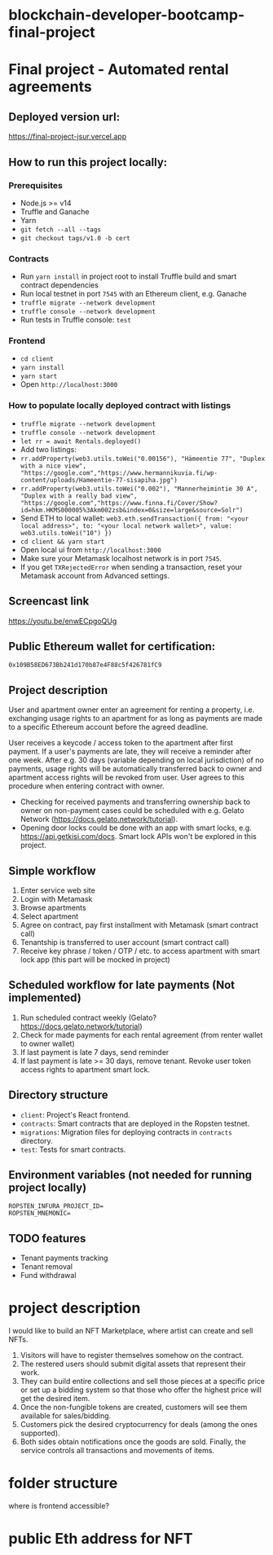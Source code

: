 # blockchain-developer-bootcamp-final-project

# Final project - Automated rental agreements

## Deployed version url:

https://final-project-jsur.vercel.app

## How to run this project locally:

### Prerequisites

- Node.js >= v14
- Truffle and Ganache
- Yarn
- `git fetch --all --tags`
- `git checkout tags/v1.0 -b cert`

### Contracts

- Run `yarn install` in project root to install Truffle build and smart contract dependencies
- Run local testnet in port `7545` with an Ethereum client, e.g. Ganache
- `truffle migrate --network development`
- `truffle console --network development`
- Run tests in Truffle console: `test`

### Frontend

- `cd client`
- `yarn install`
- `yarn start`
- Open `http://localhost:3000`

### How to populate locally deployed contract with listings

- `truffle migrate --network development`
- `truffle console --network development`
- `let rr = await Rentals.deployed()`
- Add two listings:
- `rr.addProperty(web3.utils.toWei("0.00156"), "Hämeentie 77", "Duplex with a nice view", "https://google.com","https://www.hermannikuvia.fi/wp-content/uploads/Hameentie-77-sisapiha.jpg")`
- `rr.addProperty(web3.utils.toWei("0.002"), "Mannerheimintie 30 A", "Duplex with a really bad view", "https://google.com","https://www.finna.fi/Cover/Show?id=hkm.HKMS000005%3Akm002zsb&index=0&size=large&source=Solr")`
- Send ETH to local wallet: `web3.eth.sendTransaction({ from: "<your local address>", to: "<your local network wallet>", value: web3.utils.toWei("10") })`
- `cd client && yarn start`
- Open local ui from `http://localhost:3000`
- Make sure your Metamask localhost network is in port `7545`.
- If you get `TXRejectedError` when sending a transaction, reset your Metamask account from Advanced settings.

## Screencast link

https://youtu.be/enwECpgoQUg

## Public Ethereum wallet for certification:

`0x109B58ED673Bb241d170b87e4F88c5f426781fC9`

## Project description

User and apartment owner enter an agreement for renting a property, i.e. exchanging usage rights to an apartment for as long as payments are made to a specific Ethereum account before the agreed deadline.

User receives a keycode / access token to the apartment after first payment. If a user's payments are late, they will receive a reminder after one week. After e.g. 30 days (variable depending on local jurisdiction) of no payments, usage rights will be automatically transferred back to owner and apartment access rights will be revoked from user. User agrees to this procedure when entering contract with owner.

- Checking for received payments and transferring ownership back to owner on non-payment cases could be scheduled with e.g. Gelato Network (https://docs.gelato.network/tutorial).
- Opening door locks could be done with an app with smart locks, e.g. https://api.getkisi.com/docs. Smart lock APIs won't be explored in this project.

## Simple workflow

1. Enter service web site
2. Login with Metamask
3. Browse apartments
4. Select apartment
5. Agree on contract, pay first installment with Metamask (smart contract call)
6. Tenantship is transferred to user account (smart contract call)
7. Receive key phrase / token / OTP / etc. to access apartment with smart lock app (this part will be mocked in project)

## Scheduled workflow for late payments (Not implemented)

1. Run scheduled contract weekly (Gelato? https://docs.gelato.network/tutorial)
2. Check for made payments for each rental agreement (from renter wallet to owner wallet)
3. If last payment is late 7 days, send reminder
4. If last payment is late >= 30 days, remove tenant. Revoke user token access rights to apartment smart lock.

## Directory structure

- `client`: Project's React frontend.
- `contracts`: Smart contracts that are deployed in the Ropsten testnet.
- `migrations`: Migration files for deploying contracts in `contracts` directory.
- `test`: Tests for smart contracts.

## Environment variables (not needed for running project locally)

```
ROPSTEN_INFURA_PROJECT_ID=
ROPSTEN_MNEMONIC=
```

## TODO features

- Tenant payments tracking
- Tenant removal
- Fund withdrawal

# project description
I would like to build an NFT Marketplace, where artist can create and sell NFTs.

1. Visitors will have to register themselves somehow on the contract.
2. The restered users should submit digital assets that represent their work. 
3. They can build entire collections and sell those pieces at a specific price or set up a bidding system so that those who offer the highest price will get the desired item. 
4. Once the non-fungible tokens are created, customers will see them available for sales/bidding. 
5. Customers pick the desired cryptocurrency for deals (among the ones supported).
6. Both sides obtain notifications once the goods are sold. Finally, the service controls all transactions and movements of items.

# folder structure

where is frontend accessible?

# public Eth address for NFT
